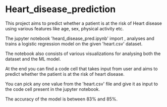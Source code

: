 # Heart_disease_prediction
This project aims to predict whether a patient is at the risk of Heart disease using various features like age, sex, physical activity etc.

The jupyter notebook 'heard_disease_pred.ipynb' import , analyses and trains a logistic regression model on the given 'heart.csv' dataset.

The notebook also consists of various visualizations for analysing both the dataset and the ML model.

At the end you can find a code cell that takes input from user and aims to predict whether the patient is at the risk of heart disease.

You can pick any one value from the 'heart.csv' file and give it as input to the code cell present in the jupyter notebook.

The accuracy of the model is between 83% and 85%.
